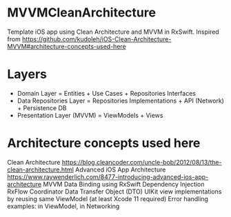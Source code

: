 # MVVMCleanArchitecture
Template iOS app using Clean Architecture and MVVM in RxSwift. Inspired from https://github.com/kudoleh/iOS-Clean-Architecture-MVVM#architecture-concepts-used-here

# Layers

- Domain Layer = Entities + Use Cases + Repositories Interfaces
- Data Repositories Layer = Repositories Implementations + API (Network) + Persistence DB
- Presentation Layer (MVVM) = ViewModels + Views

# Architecture concepts used here

Clean Architecture https://blog.cleancoder.com/uncle-bob/2012/08/13/the-clean-architecture.html
Advanced iOS App Architecture https://www.raywenderlich.com/8477-introducing-advanced-ios-app-architecture
MVVM
Data Binding using RxSwift
Dependency Injection
RxFlow Coordinator
Data Transfer Object (DTO)
UIKit view implementations by reusing same ViewModel (at least Xcode 11 required)
Error handling examples: in ViewModel, in Networking

#
